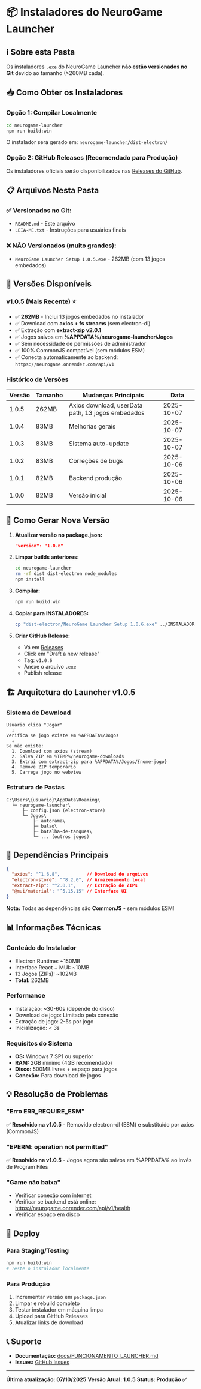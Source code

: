 # 📦 Instaladores do NeuroGame Launcher

## ℹ️ Sobre esta Pasta

Os instaladores `.exe` do NeuroGame Launcher **não estão versionados no Git** devido ao tamanho (>260MB cada).

## 📥 Como Obter os Instaladores

### Opção 1: Compilar Localmente
```bash
cd neurogame-launcher
npm run build:win
```

O instalador será gerado em: `neurogame-launcher/dist-electron/`

### Opção 2: GitHub Releases (Recomendado para Produção)
Os instaladores oficiais serão disponibilizados nas [Releases do GitHub](https://github.com/GouveiaZx/NeuroGame/releases).

## 📋 Arquivos Nesta Pasta

### ✅ Versionados no Git:
- `README.md` - Este arquivo
- `LEIA-ME.txt` - Instruções para usuários finais

### ❌ NÃO Versionados (muito grandes):
- `NeuroGame Launcher Setup 1.0.5.exe` - 262MB (com 13 jogos embedados)

## 🚀 Versões Disponíveis

### v1.0.5 (Mais Recente) ⭐
- ✅ **262MB** - Inclui 13 jogos embedados no instalador
- ✅ Download com **axios + fs streams** (sem electron-dl)
- ✅ Extração com **extract-zip v2.0.1**
- ✅ Jogos salvos em **%APPDATA%/neurogame-launcher/Jogos**
- ✅ Sem necessidade de permissões de administrador
- ✅ 100% CommonJS compatível (sem módulos ESM)
- ✅ Conecta automaticamente ao backend: `https://neurogame.onrender.com/api/v1`

### Histórico de Versões

| Versão | Tamanho | Mudanças Principais | Data |
|--------|---------|---------------------|------|
| 1.0.5  | 262MB   | Axios download, userData path, 13 jogos embedados | 2025-10-07 |
| 1.0.4  | 83MB    | Melhorias gerais | 2025-10-07 |
| 1.0.3  | 83MB    | Sistema auto-update | 2025-10-07 |
| 1.0.2  | 83MB    | Correções de bugs | 2025-10-06 |
| 1.0.1  | 82MB    | Backend produção | 2025-10-06 |
| 1.0.0  | 82MB    | Versão inicial | 2025-10-06 |

## 📝 Como Gerar Nova Versão

1. **Atualizar versão no package.json:**
   ```json
   "version": "1.0.6"
   ```

2. **Limpar builds anteriores:**
   ```bash
   cd neurogame-launcher
   rm -rf dist dist-electron node_modules
   npm install
   ```

3. **Compilar:**
   ```bash
   npm run build:win
   ```

4. **Copiar para INSTALADORES:**
   ```bash
   cp "dist-electron/NeuroGame Launcher Setup 1.0.6.exe" ../INSTALADORES/
   ```

5. **Criar GitHub Release:**
   - Vá em [Releases](https://github.com/GouveiaZx/NeuroGame/releases)
   - Click em "Draft a new release"
   - Tag: `v1.0.6`
   - Anexe o arquivo `.exe`
   - Publish release

## 🏗️ Arquitetura do Launcher v1.0.5

### Sistema de Download
```
Usuario clica "Jogar"
  ↓
Verifica se jogo existe em %APPDATA%/Jogos
  ↓
Se não existe:
  1. Download com axios (stream)
  2. Salva ZIP em %TEMP%/neurogame-downloads
  3. Extrai com extract-zip para %APPDATA%/Jogos/{nome-jogo}
  4. Remove ZIP temporário
  5. Carrega jogo no webview
```

### Estrutura de Pastas
```
C:\Users\{usuario}\AppData\Roaming\
  └─ neurogame-launcher\
      ├─ config.json (electron-store)
      └─ Jogos\
          ├─ autorama\
          ├─ balao\
          ├─ batalha-de-tanques\
          └─ ... (outros jogos)
```

## 🔧 Dependências Principais

```json
{
  "axios": "^1.6.8",          // Download de arquivos
  "electron-store": "^8.2.0", // Armazenamento local
  "extract-zip": "^2.0.1",    // Extração de ZIPs
  "@mui/material": "^5.15.15" // Interface UI
}
```

**Nota:** Todas as dependências são **CommonJS** - sem módulos ESM!

## 📊 Informações Técnicas

### Conteúdo do Instalador
- Electron Runtime: ~150MB
- Interface React + MUI: ~10MB
- 13 Jogos (ZIPs): ~102MB
- **Total:** 262MB

### Performance
- Instalação: ~30-60s (depende do disco)
- Download de jogo: Limitado pela conexão
- Extração de jogo: 2-5s por jogo
- Inicialização: < 3s

### Requisitos do Sistema
- **OS:** Windows 7 SP1 ou superior
- **RAM:** 2GB mínimo (4GB recomendado)
- **Disco:** 500MB livres + espaço para jogos
- **Conexão:** Para download de jogos

## 💡 Resolução de Problemas

### "Erro ERR_REQUIRE_ESM"
✅ **Resolvido na v1.0.5** - Removido electron-dl (ESM) e substituído por axios (CommonJS)

### "EPERM: operation not permitted"
✅ **Resolvido na v1.0.5** - Jogos agora são salvos em %APPDATA% ao invés de Program Files

### "Game não baixa"
- Verificar conexão com internet
- Verificar se backend está online: https://neurogame.onrender.com/api/v1/health
- Verificar espaço em disco

## 🚀 Deploy

### Para Staging/Testing
```bash
npm run build:win
# Teste o instalador localmente
```

### Para Produção
1. Incrementar versão em `package.json`
2. Limpar e rebuild completo
3. Testar instalador em máquina limpa
4. Upload para GitHub Releases
5. Atualizar links de download

## 📞 Suporte

- **Documentação:** [docs/FUNCIONAMENTO_LAUNCHER.md](../docs/FUNCIONAMENTO_LAUNCHER.md)
- **Issues:** [GitHub Issues](https://github.com/GouveiaZx/NeuroGame/issues)

---

**Última atualização: 07/10/2025**
**Versão Atual: 1.0.5**
**Status: Produção ✅**
